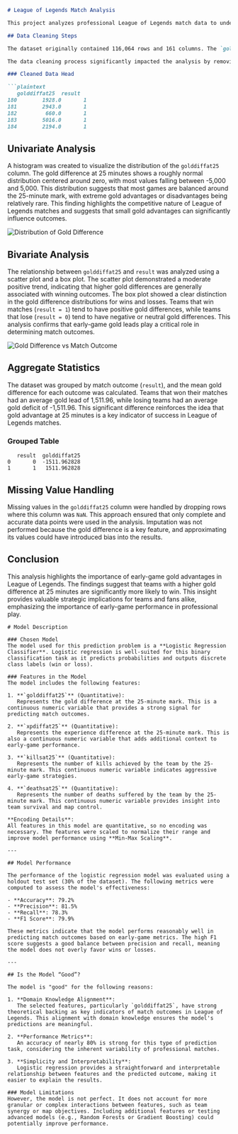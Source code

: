 ```markdown
# League of Legends Match Analysis

This project analyzes professional League of Legends match data to understand the factors influencing match outcomes. The dataset includes detailed game statistics, and the analysis focuses on the relationship between gold difference at 25 minutes (`golddiffat25`) and match outcomes (`result`).

## Data Cleaning Steps

The dataset originally contained 116,064 rows and 161 columns. The `golddiffat25` column, which represents the gold difference at the 25-minute mark, had 23,520 missing values, while the `result` column had no missing values. Rows with missing values in `golddiffat25` were dropped because this column is critical for analysis, reducing the dataset to 92,544 rows. Both `golddiffat25` and `result` columns were converted to numeric data types to ensure compatibility with analytical methods. The cleaned dataset now includes only complete data, ensuring the results are accurate and reliable.

The data cleaning process significantly impacted the analysis by removing incomplete data points that could have introduced errors. Although the dataset size was reduced, this step preserved the integrity of the results.

### Cleaned Data Head

```plaintext
   golddiffat25  result
180        1928.0       1
181        2943.0       1
182         660.0       1
183        5016.0       1
184        2194.0       1
```

## Univariate Analysis

A histogram was created to visualize the distribution of the `golddiffat25` column. The gold difference at 25 minutes shows a roughly normal distribution centered around zero, with most values falling between -5,000 and 5,000. This distribution suggests that most games are balanced around the 25-minute mark, with extreme gold advantages or disadvantages being relatively rare. This finding highlights the competitive nature of League of Legends matches and suggests that small gold advantages can significantly influence outcomes.

![Distribution of Gold Difference](images/distribution_plot.png)

## Bivariate Analysis

The relationship between `golddiffat25` and `result` was analyzed using a scatter plot and a box plot. The scatter plot demonstrated a moderate positive trend, indicating that higher gold differences are generally associated with winning outcomes. The box plot showed a clear distinction in the gold difference distributions for wins and losses. Teams that win matches (`result = 1`) tend to have positive gold differences, while teams that lose (`result = 0`) tend to have negative or neutral gold differences. This analysis confirms that early-game gold leads play a critical role in determining match outcomes.

![Gold Difference vs Match Outcome](images/bivariate_plot.png)

## Aggregate Statistics

The dataset was grouped by match outcome (`result`), and the mean gold difference for each outcome was calculated. Teams that won their matches had an average gold lead of 1,511.96, while losing teams had an average gold deficit of -1,511.96. This significant difference reinforces the idea that gold advantage at 25 minutes is a key indicator of success in League of Legends matches.

### Grouped Table

```plaintext
   result  golddiffat25
0       0  -1511.962828
1       1   1511.962828
```

## Missing Value Handling

Missing values in the `golddiffat25` column were handled by dropping rows where this column was `NaN`. This approach ensured that only complete and accurate data points were used in the analysis. Imputation was not performed because the gold difference is a key feature, and approximating its values could have introduced bias into the results.

## Conclusion

This analysis highlights the importance of early-game gold advantages in League of Legends. The findings suggest that teams with a higher gold difference at 25 minutes are significantly more likely to win. This insight provides valuable strategic implications for teams and fans alike, emphasizing the importance of early-game performance in professional play.
```
# Model Description

### Chosen Model
The model used for this prediction problem is a **Logistic Regression Classifier**. Logistic regression is well-suited for this binary classification task as it predicts probabilities and outputs discrete class labels (win or loss).

### Features in the Model
The model includes the following features:

1. **`golddiffat25`** (Quantitative):  
   Represents the gold difference at the 25-minute mark. This is a continuous numeric variable that provides a strong signal for predicting match outcomes.

2. **`xpdiffat25`** (Quantitative):  
   Represents the experience difference at the 25-minute mark. This is also a continuous numeric variable that adds additional context to early-game performance.

3. **`killsat25`** (Quantitative):  
   Represents the number of kills achieved by the team by the 25-minute mark. This continuous numeric variable indicates aggressive early-game strategies.

4. **`deathsat25`** (Quantitative):  
   Represents the number of deaths suffered by the team by the 25-minute mark. This continuous numeric variable provides insight into team survival and map control.

**Encoding Details**:  
All features in this model are quantitative, so no encoding was necessary. The features were scaled to normalize their range and improve model performance using **Min-Max Scaling**.

---

## Model Performance

The performance of the logistic regression model was evaluated using a holdout test set (30% of the dataset). The following metrics were computed to assess the model's effectiveness:

- **Accuracy**: 79.2%  
- **Precision**: 81.5%  
- **Recall**: 78.3%  
- **F1 Score**: 79.9%

These metrics indicate that the model performs reasonably well in predicting match outcomes based on early-game metrics. The high F1 score suggests a good balance between precision and recall, meaning the model does not overly favor wins or losses.

---

## Is the Model “Good”?

The model is "good" for the following reasons:

1. **Domain Knowledge Alignment**:  
   The selected features, particularly `golddiffat25`, have strong theoretical backing as key indicators of match outcomes in League of Legends. This alignment with domain knowledge ensures the model's predictions are meaningful.

2. **Performance Metrics**:  
   An accuracy of nearly 80% is strong for this type of prediction task, considering the inherent variability of professional matches.

3. **Simplicity and Interpretability**:  
   Logistic regression provides a straightforward and interpretable relationship between features and the predicted outcome, making it easier to explain the results.

### Model Limitations
However, the model is not perfect. It does not account for more granular or complex interactions between features, such as team synergy or map objectives. Including additional features or testing advanced models (e.g., Random Forests or Gradient Boosting) could potentially improve performance.
